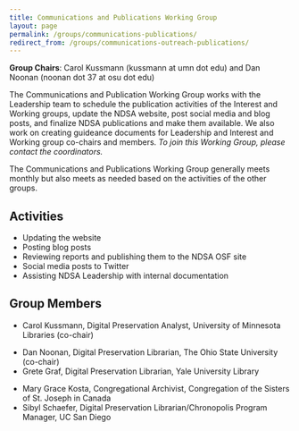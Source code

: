 ```yaml
---
title: Communications and Publications Working Group
layout: page
permalink: /groups/communications-publications/
redirect_from: /groups/communications-outreach-publications/
---
```


**Group Chairs**: Carol Kussmann (kussmann at umn dot edu) and Dan Noonan (noonan dot 37 at osu dot edu) 

The Communications and Publication Working Group works with the Leadership team to schedule the publication activities of the Interest and Working groups, update the NDSA website, post social media and blog posts, and finalize NDSA publications and make them available. We also work on creating guideance documents for Leadership and Interest and Working group co-chairs and members. *To join this Working Group, please contact the coordinators.*

The Communications and Publications Working Group generally meets monthly but also meets as needed based on the activities of the other groups.  

## Activities
- Updating the website
- Posting blog posts
- Reviewing reports and <!--assisting with the publishing process--> publishing them to the NDSA OSF site
- Social media posts to Twitter
- Assisting NDSA Leadership with internal documentation

## Group Members
- Carol Kussmann, Digital Preservation Analyst, University of Minnesota Libraries (co-chair)
<!--- Elizabeth England, Digital Preservation Specialist, U.S National Archives and Records Administration (NARA) (social media specialist)-->
- Dan Noonan, Digital Preservation Librarian, The Ohio State University (co-chair)
- Grete Graf, Digital Preservation Librarian, Yale University Library
<!--- Sadie Menchen, Digital Strategist, Smith College Libraries-->
- Mary Grace Kosta, Congregational Archivist, Congregation of the Sisters of St. Joseph in Canada
- Sibyl Schaefer, Digital Preservation Librarian/Chronopolis Program Manager, UC San Diego
<!-- - Kathryn Michaelis, Digital Preservation Program Manager, Emory University Libraries (publication specialist)-->
<!--- Nathan Tallman, Digital Preservation Librarian, Penn State--> 
<!-- - Lauren Work, Digital Preservation Librarian, University of Virginia Library-->
